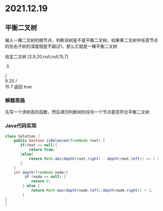 # 2021.12.19

## 平衡二叉树

输入一棵二叉树的根节点，判断该树是不是平衡二叉树。如果某二叉树中任意节点的左右子树的深度相差不超过1，那么它就是一棵平衡二叉树

给定二叉树 [3,9,20,null,null,15,7]

​    3

   / \
  9  20
    /  \
   15   7
返回 true 



### 解题思路

先写一个求树高的函数，然后递归判断树的任何一个节点是否符合平衡二叉树

### Java代码实现

```java
class Solution {
    public boolean isBalanced(TreeNode root) {
       if(root == null){
           return true;
       }else{
           return Math.abs(depth(root.right) - depth(root.left)) <= 1 && isBalanced(root.left) && isBalanced(root.right);
       }
    }
    int depth(TreeNode node){
         if (node == null) {
            return 0;
        } else {
            return Math.max(depth(node.left),depth(node.right)) + 1;
        }
}
}
```

